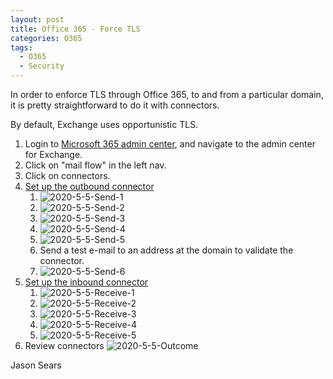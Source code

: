 ```yaml
---
layout: post
title: Office 365 - Force TLS
categories: O365
tags:
  - O365
  - Security
---
```


In order to enforce TLS through Office 365, to and from a particular domain, it is pretty straightforward to do it with connectors.

By default, Exchange uses opportunistic TLS.

1. Login to <a href="https://admin.microsoft.com/AdminPortal/Home#/homepage">Microsoft 365 admin center</a>, and navigate to the admin center for Exchange.
2. Click on "mail flow" in the left nav.
3. Click on connectors.
4. <a href="https://docs.microsoft.com/en-us/exchange/mail-flow-best-practices/use-connectors-to-configure-mail-flow/set-up-connectors-for-secure-mail-flow-with-a-partner#set-up-a-connector-to-apply-security-restrictions-to-mail-sent-from-office-365-to-your-partner-organization">Set up the outbound connector</a>
    1. ![2020-5-5-Send-1](/assets/images/2020-5-5-Send-1.png?raw=true)
    2. ![2020-5-5-Send-2](/assets/images/2020-5-5-Send-2.png?raw=true)
    3. ![2020-5-5-Send-3](/assets/images/2020-5-5-Send-3.png?raw=true)
    4. ![2020-5-5-Send-4](/assets/images/2020-5-5-Send-4.png?raw=true)
    5. ![2020-5-5-Send-5](/assets/images/2020-5-5-Send-5.png?raw=true)
    6. Send a test e-mail to an address at the domain to validate the connector.
    7. ![2020-5-5-Send-6](/assets/images/2020-5-5-Send-7.png?raw=true)
5. <a href="https://docs.microsoft.com/en-us/exchange/mail-flow-best-practices/use-connectors-to-configure-mail-flow/set-up-connectors-for-secure-mail-flow-with-a-partner#set-up-a-connector-to-apply-security-restrictions-to-mail-sent-from-your-partner-organization-to-office-365">Set up the inbound connector</a>
    1. ![2020-5-5-Receive-1](/assets/images/2020-5-5-Receive-1.png?raw=true)
    2. ![2020-5-5-Receive-2](/assets/images/2020-5-5-Receive-2.png?raw=true)
    3. ![2020-5-5-Receive-3](/assets/images/2020-5-5-Receive-3.png?raw=true)
    4. ![2020-5-5-Receive-4](/assets/images/2020-5-5-Receive-4.png?raw=true)
    5. ![2020-5-5-Receive-5](/assets/images/2020-5-5-Receive-5.png?raw=true)
6. Review connectors
![2020-5-5-Outcome](/assets/images/2020-5-5-Outcome.png?raw=true)

Jason Sears
